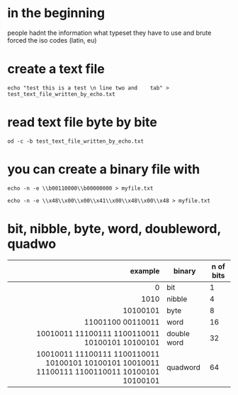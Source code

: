 # in the beginning 
people hadnt the information what typeset they have to use and brute forced the iso codes (latin, eu)


# create a text file 
```
echo "test this is a test \n line two and    tab" > test_text_file_written_by_echo.txt
```

# read text file byte by bite 

```
od -c -b test_text_file_written_by_echo.txt
```

# you can create a binary file with 
```
echo -n -e \\b00110000\\b00000000 > myfile.txt
```



```
echo -n -e \\x48\\x00\\x00\\x41\\x00\\x48\\x00\\x48 > myfile.txt
```


# bit, nibble, byte, word, doubleword, quadwo
|example|binary|n of bits|
|---:|---|---|
|0|bit|1|
|1010|nibble|4|
|10100101|byte|8|
|11001100 00110011|word|16|
|10010011 11100111 1100110011 10100101 10100101|double word|32|
|10010011 11100111 1100110011 10100101 10100101 10010011 11100111 1100110011 10100101 10100101|quadword|64|